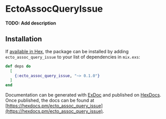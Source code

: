 # EctoAssocQueryIssue

**TODO: Add description**

## Installation

If [available in Hex](https://hex.pm/docs/publish), the package can be installed
by adding `ecto_assoc_query_issue` to your list of dependencies in `mix.exs`:

```elixir
def deps do
  [
    {:ecto_assoc_query_issue, "~> 0.1.0"}
  ]
end
```

Documentation can be generated with [ExDoc](https://github.com/elixir-lang/ex_doc)
and published on [HexDocs](https://hexdocs.pm). Once published, the docs can
be found at [https://hexdocs.pm/ecto_assoc_query_issue](https://hexdocs.pm/ecto_assoc_query_issue).

